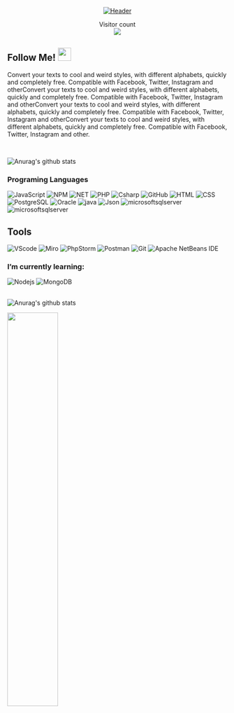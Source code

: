 
<p  align="center" ><a target="_blank" rel="noopener noreferrer" href="https://user-images.githubusercontent.com/63412382/126063427-00cb2639-cd03-447c-8d28-cec53c97fc89.gif"><img src="https://user-images.githubusercontent.com/63412382/126063427-00cb2639-cd03-447c-8d28-cec53c97fc89.gif" alt="Header" title="Header" style="max-width:150%;"></a></p>

<p align="center"> 
  Visitor count<br>
  <img src="https://profile-counter.glitch.me/OsamaRaed/count.svg" />
</p>  
<h2> Follow Me! <img src="https://raw.githubusercontent.com/iampavangandhi/iampavangandhi/master/gifs/Hi.gif" width="30px"></h2>
 <p>Convert your texts to cool and weird styles, with different alphabets, quickly and completely free. Compatible with Facebook, Twitter, Instagram and otherConvert your texts to cool and weird styles, with different alphabets, quickly and completely free. Compatible with Facebook, Twitter, Instagram and otherConvert your texts to cool and weird styles, with different alphabets, quickly and completely free. Compatible with Facebook, Twitter, Instagram and otherConvert your texts to cool and weird styles, with different alphabets, quickly and completely free. Compatible with Facebook, Twitter, Instagram and other.</p>
</br>
 
![Anurag's github stats](https://github-readme-stats.vercel.app/api?show_icons=true&theme=radical&username=OsamaRaed)

### Programing Languages 
![JavaScript](https://img.shields.io/badge/-JavaScript-000?&logo=JavaScript)
![NPM](https://img.shields.io/badge/-npm-000?&logo=npm)
![NET]( https://img.shields.io/badge/-.NET-000?&logo=.NET)
![PHP]( https://img.shields.io/badge/-PHP-000?&logo=PHP)
![Csharp](  https://img.shields.io/badge/-csharp-000?&logo=csharp)
![GitHub](https://img.shields.io/badge/-GitHub-000?&logo=GitHub)
![HTML](https://img.shields.io/badge/-HTML5-000?&logo=HTML5)
![CSS](https://img.shields.io/badge/-CSS3-000?&logo=CSS3&logoColor=1572B6)
![PostgreSQL](https://img.shields.io/badge/-PostgreSQL-000?&logo=PostgreSQL)
![Oracle](https://img.shields.io/badge/-Oracle-000?&logo=Oracle&logoColor=F80000)
![java](https://img.shields.io/badge/-Java-000?&logo=java&logoColor=4479A1)
![Json](https://img.shields.io/badge/-Json-000?&logo=Json)
![microsoftsqlserver](https://img.shields.io/badge/-Microsoft%20SQL%20Server-000?&logo=microsoftsqlserver)
![microsoftsqlserver](https://img.shields.io/badge/-AWS%Amplify-000?&logo=AWS%Amplify)

## Tools
![VScode](https://img.shields.io/badge/-VSCode-000?&logo=VisualStudioCode&logoColor=007ACC)
![Miro](https://img.shields.io/badge/-Miro-000?&logo=Miro)
![PhpStorm](https://img.shields.io/badge/-PhpStorm-000?&logo=PhpStorm)
![Postman](https://img.shields.io/badge/-Postman-000?&logo=Postman)
![Git](https://img.shields.io/badge/-Git-000?&logo=Git)
![Apache NetBeans IDE](https://img.shields.io/badge/-Apache%NetBeans%IDE-000?&logo=Apache%NetBeans%IDE)

### I’m currently learning: 
![Nodejs](https://img.shields.io/badge/-NodeJs-000?&logo=Node.js) 
![MongoDB](https://img.shields.io/badge/-MongoDB-000?&logo=MongoDB)




<br/>![Anurag's github stats](https://github-readme-stats.vercel.app/api/top-langs/?username=OsamaRaed&layout=compact&theme=radical)<br/>

<img src="https://github-readme-streak-stats.herokuapp.com/?user=OsamaRaed&theme=dark" width="48%" >
